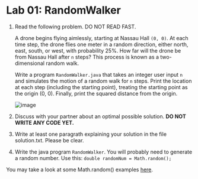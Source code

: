 # Lab 01: RandomWalker 

1. Read the following problem. DO NOT READ FAST. 
   
    A drone begins flying aimlessly, starting at Nassau Hall `(0, 0)`. At each time step, the drone flies one meter in a random direction, either north, east, south, or west, with probability 25%. How far will the drone be from Nassau Hall after `n` steps? This process is known as a two-dimensional random walk.

    Write a program `RandomWalker.java` that takes an integer user input `n` and simulates the motion of a random walk for `n` steps. Print the location at each step (including the starting point), treating the starting point as the origin (0, 0). Finally, print the squared distance from the origin.

    ![image](https://github.com/novillo-cs/lab_01_RandomWalker/assets/123229891/dcedb5a8-3280-404b-b9d9-fce8f20f3e87)


3. Discuss with your partner about an optimal possible solution. **DO NOT WRITE ANY CODE YET.**
   
4. Write at least one paragrath explaining your solution in the file solution.txt. Please be clear.
   
5. Write the java program `RandomWalker`. You will probably need to generate a random number. Use this: `double randomNum = Math.random();`

You may take a look at some Math.random() examples [here](https://www.geeksforgeeks.org/java-math-random-method-examples/).
